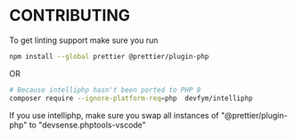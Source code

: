 # CONTRIBUTING

To get linting support make sure you run

```sh
npm install --global prettier @prettier/plugin-php
```

OR

```sh
# Because intelliphp hasn't been ported to PHP 8
composer require --ignore-platform-req=php  devfym/intelliphp
```

If you use intelliphp, make sure you swap all instances of "@prettier/plugin-php" to "devsense.phptools-vscode"
